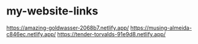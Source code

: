 # my-website-links

https://amazing-goldwasser-2068b7.netlify.app/
https://musing-almeida-c846ec.netlify.app/
https://tender-torvalds-91e9d8.netlify.app/
